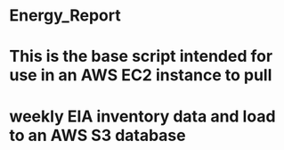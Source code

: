 # Energy_Report
# This is the base script intended for use in an AWS EC2 instance to pull
# weekly EIA inventory data and load to an AWS S3 database
